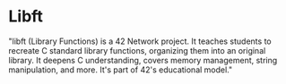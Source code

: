 # Libft
"libft (Library Functions) is a 42 Network project. It teaches students to recreate C standard library functions, organizing them into an original library. It deepens C understanding, covers memory management, string manipulation, and more. It's part of 42's educational model."
